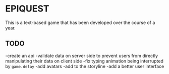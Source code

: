 EPIQUEST
=
This is a text-based game that has been developed over the course of a year.

TODO
-
-create an api
-validate data on server side to prevent users from directly manipulating their data on client side
-fix typing animation being interrupted by `game.delay`
-add avatars
-add to the storyline
-add a better user interface